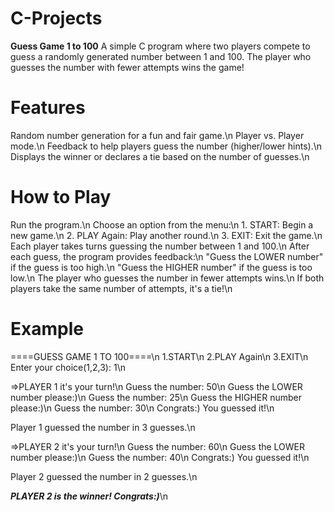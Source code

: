 # C-Projects

**Guess Game 1 to 100**
  A simple C program where two players compete to guess a randomly generated number between 1 and 100. The player who guesses the number with fewer attempts wins the game!

# Features

  Random number generation for a fun and fair game.\n
  Player vs. Player mode.\n
  Feedback to help players guess the number (higher/lower hints).\n
  Displays the winner or declares a tie based on the number of guesses.\n

# How to Play

  Run the program.\n
  Choose an option from the menu:\n
    1. START: Begin a new game.\n
    2. PLAY Again: Play another round.\n
    3. EXIT: Exit the game.\n
  Each player takes turns guessing the number between 1 and 100.\n
  After each guess, the program provides feedback:\n
    "Guess the LOWER number" if the guess is too high.\n
    "Guess the HIGHER number" if the guess is too low.\n
  The player who guesses the number in fewer attempts wins.\n
  If both players take the same number of attempts, it's a tie!\n

# Example
  ====GUESS GAME 1 TO 100====\n
  1.START\n
  2.PLAY Again\n
  3.EXIT\n
  Enter your choice(1,2,3): 1\n
  
  =>PLAYER 1 it's your turn!\n
  Guess the number: 50\n
  Guess the LOWER number please:)\n
  Guess the number: 25\n
  Guess the HIGHER number please:)\n
  Guess the number: 30\n
  Congrats:) You guessed it!\n
  
  Player 1 guessed the number in 3 guesses.\n
  
  =>PLAYER 2 it's your turn!\n
  Guess the number: 60\n
  Guess the LOWER number please:)\n
  Guess the number: 40\n
  Congrats:) You guessed it!\n
  
  Player 2 guessed the number in 2 guesses.\n
  
  ***PLAYER 2 is the winner! Congrats:)***\n
